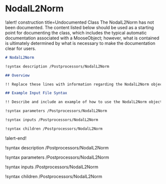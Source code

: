 # NodalL2Norm

!alert! construction title=Undocumented Class
The NodalL2Norm has not been documented. The content listed below should be used as a starting point for
documenting the class, which includes the typical automatic documentation associated with a
MooseObject; however, what is contained is ultimately determined by what is necessary to make the
documentation clear for users.

```markdown
# NodalL2Norm

!syntax description /Postprocessors/NodalL2Norm

## Overview

!! Replace these lines with information regarding the NodalL2Norm object.

## Example Input File Syntax

!! Describe and include an example of how to use the NodalL2Norm object.

!syntax parameters /Postprocessors/NodalL2Norm

!syntax inputs /Postprocessors/NodalL2Norm

!syntax children /Postprocessors/NodalL2Norm
```
!alert-end!

!syntax description /Postprocessors/NodalL2Norm

!syntax parameters /Postprocessors/NodalL2Norm

!syntax inputs /Postprocessors/NodalL2Norm

!syntax children /Postprocessors/NodalL2Norm
